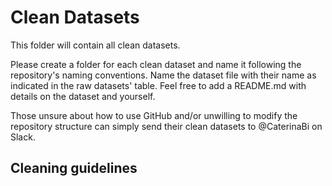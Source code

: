 # Clean Datasets

This folder will contain all clean datasets. 

Please create a folder for each clean dataset and name it following the repository's naming conventions. Name the dataset file with their name as indicated in the raw datasets' table. Feel free to add a README.md with details on the dataset and yourself. 

Those unsure about how to use GitHub and/or unwilling to modify the repository structure can simply send their clean datasets to @CaterinaBi on Slack.

## Cleaning guidelines
